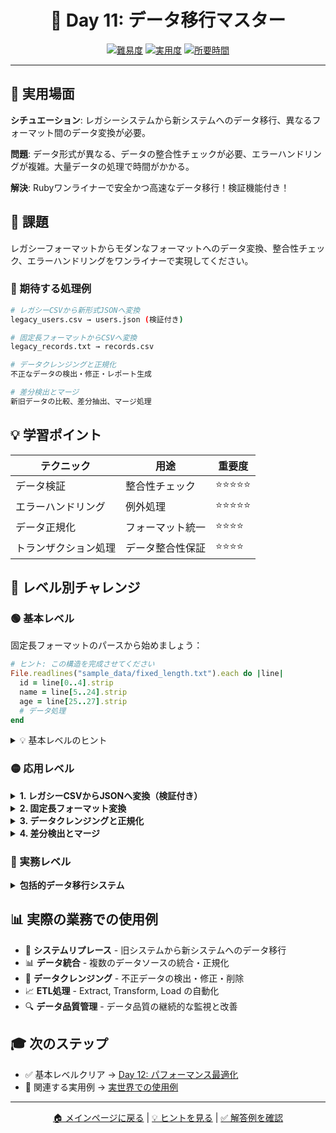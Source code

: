 <div align="center">

# 🔄 Day 11: データ移行マスター

[![難易度](https://img.shields.io/badge/難易度-🔴%20上級-red?style=flat-square)](#)
[![実用度](https://img.shields.io/badge/実用度-⭐⭐⭐⭐-yellow?style=flat-square)](#)
[![所要時間](https://img.shields.io/badge/所要時間-45分-blue?style=flat-square)](#)

</div>

---

## 🎯 実用場面

**シチュエーション**: レガシーシステムから新システムへのデータ移行、異なるフォーマット間のデータ変換が必要。

**問題**: データ形式が異なる、データの整合性チェックが必要、エラーハンドリングが複雑。大量データの処理で時間がかかる。

**解決**: Rubyワンライナーで安全かつ高速なデータ移行！検証機能付き！

## 📝 課題

レガシーフォーマットからモダンなフォーマットへのデータ変換、整合性チェック、エラーハンドリングをワンライナーで実現してください。

### 🎯 期待する処理例
```bash
# レガシーCSVから新形式JSONへ変換
legacy_users.csv → users.json (検証付き)

# 固定長フォーマットからCSVへ変換
legacy_records.txt → records.csv

# データクレンジングと正規化
不正なデータの検出・修正・レポート生成

# 差分検出とマージ
新旧データの比較、差分抽出、マージ処理
```

## 💡 学習ポイント

| テクニック | 用途 | 重要度 |
|-----------|------|--------|
| データ検証 | 整合性チェック | ⭐⭐⭐⭐⭐ |
| エラーハンドリング | 例外処理 | ⭐⭐⭐⭐⭐ |
| データ正規化 | フォーマット統一 | ⭐⭐⭐⭐ |
| トランザクション処理 | データ整合性保証 | ⭐⭐⭐⭐ |

## 🚀 レベル別チャレンジ

### 🟢 基本レベル
固定長フォーマットのパースから始めましょう：

```ruby
# ヒント: この構造を完成させてください
File.readlines("sample_data/fixed_length.txt").each do |line|
  id = line[0..4].strip
  name = line[5..24].strip
  age = line[25..27].strip
  # データ処理
end
```

<details>
<summary>💡 基本レベルのヒント</summary>

- 固定長フォーマット: 各フィールドの位置と長さが決まっている
- `String#[]` で部分文字列を抽出
- `strip` で前後の空白を除去
- CSV形式で出力

</details>

### 🟡 応用レベル

<details>
<summary><strong>1. レガシーCSVからJSONへ変換（検証付き）</strong></summary>

```ruby
require 'csv'
require 'json'

# データ検証関数
def valid_email?(email)
  email =~ /\A[\w+\-.]+@[a-z\d\-]+(\.[a-z\d\-]+)*\.[a-z]+\z/i
end

def valid_phone?(phone)
  phone =~ /\A\d{2,4}-\d{2,4}-\d{4}\z/
end

# 変換処理
users = []
errors = []

CSV.foreach("sample_data/legacy_users.csv", headers: true) do |row|
  user = {
    id: row["user_id"].to_i,
    name: row["name"].strip,
    email: row["email"].strip.downcase,
    phone: row["phone"].gsub(/[^\d-]/, ''),
    age: row["age"].to_i,
    created_at: row["created_at"]
  }

  # 検証
  errors << "Invalid email for user #{user[:id]}: #{user[:email]}" unless valid_email?(user[:email])
  errors << "Invalid phone for user #{user[:id]}: #{user[:phone]}" unless valid_phone?(user[:phone])
  errors << "Invalid age for user #{user[:id]}: #{user[:age]}" unless user[:age] > 0 && user[:age] < 150

  users << user if errors.empty?
end

# 結果出力
File.write("output/users.json", JSON.pretty_generate(users))
File.write("output/errors.log", errors.join("\n")) if errors.any?

puts "変換完了: #{users.size}件"
puts "エラー: #{errors.size}件" if errors.any?
```

**学習ポイント**: バリデーション、エラー収集、結果レポート

</details>

<details>
<summary><strong>2. 固定長フォーマット変換</strong></summary>

```ruby
require 'csv'

# フィールド定義
FIELDS = [
  { name: :id, start: 0, length: 5 },
  { name: :name, start: 5, length: 20 },
  { name: :age, start: 25, length: 3 },
  { name: :email, start: 28, length: 30 },
  { name: :phone, start: 58, length: 13 }
]

records = File.readlines("sample_data/fixed_length.txt").map do |line|
  FIELDS.map do |field|
    value = line[field[:start], field[:length]].to_s.strip
    [field[:name], value]
  end.to_h
end

CSV.open("output/converted.csv", "w", headers: FIELDS.map { |f| f[:name] }, write_headers: true) do |csv|
  records.each { |record| csv << record.values }
end

puts "変換完了: #{records.size}件"
```

**学習ポイント**: フィールド定義の構造化、メタデータ駆動処理

</details>

<details>
<summary><strong>3. データクレンジングと正規化</strong></summary>

```ruby
require 'csv'

# 正規化関数
def normalize_phone(phone)
  digits = phone.gsub(/\D/, '')
  case digits.length
  when 10
    "0#{digits[0..1]}-#{digits[2..5]}-#{digits[6..9]}"
  when 11
    "#{digits[0..2]}-#{digits[3..6]}-#{digits[7..10]}"
  else
    phone # 修正不可の場合は元の値を返す
  end
end

def normalize_name(name)
  name.strip.gsub(/\s+/, ' ').split.map(&:capitalize).join(' ')
end

# クレンジング処理
cleaned = []
CSV.foreach("sample_data/dirty_data.csv", headers: true) do |row|
  cleaned << {
    name: normalize_name(row["name"]),
    email: row["email"].strip.downcase,
    phone: normalize_phone(row["phone"]),
    age: row["age"].to_i
  }
end

puts "クレンジング完了: #{cleaned.size}件"
```

**学習ポイント**: データ正規化、複数の変換ルール適用

</details>

<details>
<summary><strong>4. 差分検出とマージ</strong></summary>

```ruby
require 'json'

# 新旧データの読み込み
old_data = JSON.parse(File.read("sample_data/old_users.json"))
new_data = JSON.parse(File.read("sample_data/new_users.json"))

old_ids = old_data.map { |u| u["id"] }
new_ids = new_data.map { |u| u["id"] }

# 差分検出
added = new_data.select { |u| !old_ids.include?(u["id"]) }
removed = old_data.select { |u| !new_ids.include?(u["id"]) }
updated = new_data.select do |nu|
  old_u = old_data.find { |ou| ou["id"] == nu["id"] }
  old_u && old_u != nu
end

puts "追加: #{added.size}件"
puts "削除: #{removed.size}件"
puts "更新: #{updated.size}件"
```

**学習ポイント**: 差分抽出、データ比較アルゴリズム

</details>

### 🔴 実務レベル

<details>
<summary><strong>包括的データ移行システム</strong></summary>

複数のレガシーフォーマットから新システムへの移行を、検証・ロギング・ロールバック機能付きで実装。

```ruby
require 'csv'
require 'json'
require 'time'
require 'fileutils'

class DataMigration
  attr_reader :stats

  def initialize(config = {})
    @config = config
    @stats = {
      total: 0,
      success: 0,
      errors: 0,
      warnings: 0,
      skipped: 0
    }
    @errors = []
    @warnings = []
  end

  def migrate_from_csv(input_file, output_file)
    puts "=== データ移行開始 ==="
    puts "入力: #{input_file}"
    puts "出力: #{output_file}"

    # バックアップ作成
    create_backup(output_file) if File.exist?(output_file)

    records = []
    CSV.foreach(input_file, headers: true) do |row|
      @stats[:total] += 1

      begin
        record = transform_record(row)
        if validate_record(record)
          records << record
          @stats[:success] += 1
        else
          @stats[:skipped] += 1
        end
      rescue => e
        @errors << { row: @stats[:total], error: e.message }
        @stats[:errors] += 1
      end
    end

    # 出力
    File.write(output_file, JSON.pretty_generate(records))

    # レポート生成
    generate_report
  end

  private

  def transform_record(row)
    {
      id: row["id"].to_i,
      name: normalize_name(row["name"]),
      email: normalize_email(row["email"]),
      phone: normalize_phone(row["phone"]),
      age: row["age"].to_i,
      status: row["status"] || "active",
      created_at: parse_date(row["created_at"]),
      updated_at: Time.now.iso8601
    }
  end

  def validate_record(record)
    valid = true

    unless valid_email?(record[:email])
      @warnings << "Invalid email for ID #{record[:id]}: #{record[:email]}"
      @stats[:warnings] += 1
      valid = false
    end

    unless record[:age] > 0 && record[:age] < 150
      @warnings << "Invalid age for ID #{record[:id]}: #{record[:age]}"
      @stats[:warnings] += 1
      valid = false
    end

    valid
  end

  def normalize_name(name)
    return "" if name.nil?
    name.strip.gsub(/\s+/, ' ')
  end

  def normalize_email(email)
    return "" if email.nil?
    email.strip.downcase
  end

  def normalize_phone(phone)
    return "" if phone.nil?
    digits = phone.gsub(/\D/, '')

    case digits.length
    when 10
      "#{digits[0..2]}-#{digits[3..6]}-#{digits[7..9]}"
    when 11
      "#{digits[0..2]}-#{digits[3..6]}-#{digits[7..10]}"
    else
      phone
    end
  end

  def valid_email?(email)
    email =~ /\A[\w+\-.]+@[a-z\d\-]+(\.[a-z\d\-]+)*\.[a-z]+\z/i
  end

  def parse_date(date_str)
    Time.parse(date_str).iso8601
  rescue
    Time.now.iso8601
  end

  def create_backup(file)
    backup_name = "#{file}.backup.#{Time.now.strftime('%Y%m%d_%H%M%S')}"
    FileUtils.cp(file, backup_name)
    puts "バックアップ作成: #{backup_name}"
  end

  def generate_report
    puts "\n=== 移行完了レポート ==="
    puts "総レコード数: #{@stats[:total]}"
    puts "成功: #{@stats[:success]} (#{success_rate}%)"
    puts "エラー: #{@stats[:errors]}"
    puts "警告: #{@stats[:warnings]}"
    puts "スキップ: #{@stats[:skipped]}"

    if @errors.any?
      puts "\n=== エラー詳細 ==="
      @errors.each { |err| puts "Row #{err[:row]}: #{err[:error]}" }
    end

    if @warnings.any?
      puts "\n=== 警告詳細 ==="
      @warnings.first(10).each { |w| puts "- #{w}" }
      puts "(他#{@warnings.size - 10}件)" if @warnings.size > 10
    end
  end

  def success_rate
    return 0 if @stats[:total] == 0
    ((@stats[:success].to_f / @stats[:total]) * 100).round(2)
  end
end

# 実行例
migration = DataMigration.new
migration.migrate_from_csv(
  "sample_data/legacy_users.csv",
  "output/migrated_users.json"
)
```

</details>

## 📊 実際の業務での使用例

- 🔄 **システムリプレース** - 旧システムから新システムへのデータ移行
- 📊 **データ統合** - 複数のデータソースの統合・正規化
- 🧹 **データクレンジング** - 不正データの検出・修正・削除
- 📈 **ETL処理** - Extract, Transform, Load の自動化
- 🔍 **データ品質管理** - データ品質の継続的な監視と改善

## 🎓 次のステップ

- ✅ 基本レベルクリア → [Day 12: パフォーマンス最適化](../day12_performance/problem.md)
- 🔗 関連する実用例 → [実世界での使用例](../../../resources/real_world_examples.md#データ移行)

---

<div align="center">

[🏠 メインページに戻る](../../../README.md) | [💡 ヒントを見る](hints.md) | [✅ 解答例を確認](solution.rb)

</div>
